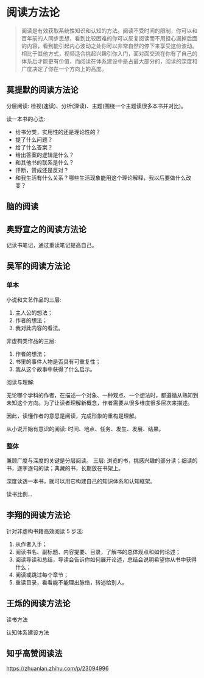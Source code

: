 # 阅读方法论

> 阅读是有效获取系统性知识和认知的方法。阅读不受时间的限制，你可以和百年前的人同步思想，看到比较困难的你可以反复阅读而不用担心漏掉后面的内容，看到能引起内心波动之处你可以非常自然的停下来享受这份波动。相比于其他方式，视频适合挑起兴趣引你入门，面对面交流在你有了自己的体系后才能更有价值，而阅读在体系建设中是占最大部分的，阅读的深度和广度决定了你在一个方向上的高度。

## 莫提默的阅读方法论

分层阅读: 检视(速读)、分析(深读)、主题(围绕一个主题读很多本书并对比)。

读一本书的心法:
- 给书分类，实用性的还是理论性的？
- 提了什么问题？
- 给了什么答案？
- 给出答案的逻辑是什么？
- 和其他书的联系是什么？
- 评断，赞成还是反对？
- 和我生活有什么关系？哪些生活现象能用这个理论解释，我以后要做什么改变？

## 脑的阅读

## 奥野宣之的阅读方法论

记读书笔记，通过重读笔记提高自己。

## 吴军的阅读方法论

### 单本

小说和文艺作品的三层:
1. 主人公的想法；
2. 作者的想法；
3. 我对此内容的看法。

非虚构类作品的三层:
1. 作者的想法；
2. 书里的事件人物是否具有可重复性；
3. 我从这个故事中获得了什么启示。

阅读与理解:

无论哪个学科的作者，在描述一个对象、一种观点、一个想法时，都遵循从熟知到未知这个方向。为了让读者理解新概念，作者需要从很多维度很多层次来描述。

因此，读懂作者的意思是阅读，完成形象的重构是理解。

从小说开始有意识的阅读: 时间、地点、任务、发生、发展、结果。

### 整体

兼顾广度与深度的关键是分层阅读。
三层: 浏览的书，挑感兴趣的部分读；细读的书，逐字逐句的读；典藏的书，长期放在书架上。

深度读透一本书，就可以用它构建自己的知识体系和认知框架。

读书比例...

## 李翔的阅读方法论

针对非虚构书籍高效阅读 5 步法:
1. 从作者入手；
2. 阅读书名、副标题、内容提要、目录，了解书的总体观点和如何论述；
3. 阅读导读和总结，导读会告诉你如何展开论述，总结会说明希望你从书中获得什么；
4. 阅读或跳过每个章节；
5. 重读目录，看看能不能理出脉络，转述给别人。

## 王烁的阅读方法论

读书方法

认知体系建设方法


## 知乎高赞阅读法


https://zhuanlan.zhihu.com/p/23094996

